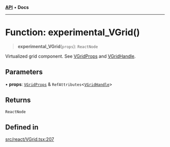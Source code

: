 [**API**](../../API.md) • **Docs**

***

# Function: experimental\_VGrid()

> **experimental\_VGrid**(`props`): `ReactNode`

Virtualized grid component. See [VGridProps](../interfaces/VGridProps.md) and [VGridHandle](../interfaces/VGridHandle.md).

## Parameters

• **props**: [`VGridProps`](../interfaces/VGridProps.md) & `RefAttributes`\<[`VGridHandle`](../interfaces/VGridHandle.md)\>

## Returns

`ReactNode`

## Defined in

[src/react/VGrid.tsx:207](https://github.com/inokawa/virtua/blob/bc9902049dc1e9e77258e865d2ec1befc66a7e39/src/react/VGrid.tsx#L207)
